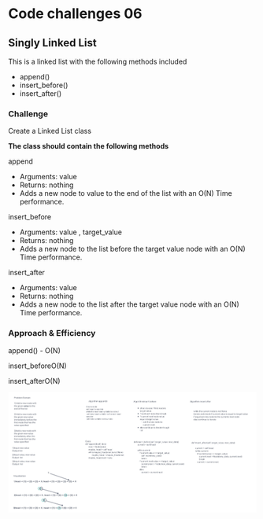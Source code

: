 # Code challenges 06

## Singly Linked List

This is a linked list with the following methods included

- append()
- insert_before()
- insert_after()

### Challenge

Create a Linked List class

**The class should contain the following methods**

append

- Arguments: value
- Returns: nothing
- Adds a new node to value to the end of the list with an O(N) Time performance.

insert_before

- Arguments: value , target_value
- Returns: nothing
- Adds a new node to the list before the target value node with an O(N) Time performance.

insert_after

- Arguments: value
- Returns: nothing
- Adds a new node to the list after the target value node with an O(N) Time performance.

### Approach & Efficiency

append() - O(N)

insert_beforeO(N)

insert_afterO(N)

![whiteboard](linked_list_insertions.JPG)
